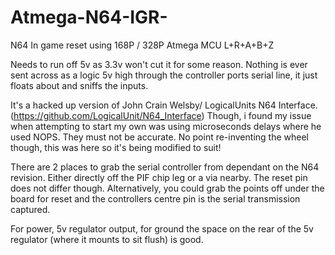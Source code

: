 # Atmega-N64-IGR-
N64 In game reset using 168P / 328P Atmega MCU
L+R+A+B+Z


Needs to run off 5v as 3.3v won't cut it for some reason.
Nothing is ever sent across as a logic 5v high through the controller ports serial line, it just floats about and sniffs the inputs.

It's a hacked up version of John Crain Welsby/ LogicalUnits N64 Interface. (https://github.com/LogicalUnit/N64_Interface)
Though, i found my issue when attempting to start my own was using microseconds delays where he used NOPS. They must not be accurate.
No point re-inventing the wheel though, this was here so it's being modified to suit! 

There are 2 places to grab the serial controller from dependant on the N64 revision. Either directly off the PIF chip leg or a via nearby.
The reset pin does not differ though.
Alternatively, you could grab the points off under the board for reset and the controllers centre pin is the serial transmission captured.

For power, 5v regulator output, for ground the space on the rear of the 5v regulator (where it mounts to sit flush) is good. 
